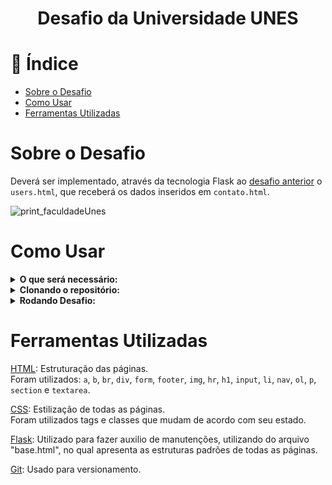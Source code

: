 <h1 align="center"> Desafio da Universidade UNES</h1>


# :mag_right: Índice

* [Sobre o Desafio](#sobre)
* [Como Usar](#comoUsar)
* [Ferramentas Utilizadas](#ferramentas)

<span id="sobre"></span>

# Sobre o Desafio

Deverá ser implementado, através da tecnologia Flask ao <a href="https://github.com/BrunoSerpa/Desafio_Faculdade_Unes_PW/releases/tag/V2"> desafio anterior</a> o `users.html`, que receberá os dados inseridos em `contato.html`.

![print_faculdadeUnes](https://github.com/BrunoSerpa/Desafio_Faculdade_Unes_PW/blob/main/Doc/faculdadeUnes.gif?raw=true)

<span id="comoUsar"></span>

# Como Usar

<details>
  <summary><b>O que será necessário:</b></summary>

  - <a href="https://git-scm.com/downloads">Git</a> Será necessário o git para fazer uma clonagem do repositório.
</details>

<details>
  <summary><b>Clonando o repositório:</b></summary>
  
  1º Passo: Crie uma pasta vazia.

  2º Passo: Entre na pasta criada e clique no diretório na parte superior e digite cmd:

  ![print_passo2](https://github.com/BrunoSerpa/Desafio_Faculdade_Unes_PW/blob/main/Doc/Passo2.PNG?raw=true)

  3º Passo: Dentro do cmd insira o comando:
 
  `git clone "https://github.com/BrunoSerpa/Desafio_Faculdade_Unes_PW" .`
</details>


<details>
  <summary><b>Rodando Desafio:</b></summary>

  1° Passo: Dentro do Cmd criado em "Clonando o repositório" insira os comandos:
  
  `cd src`

  `py -m venv venv`
  >Caso os comando não funcionar, troque a palavra python do comando  por <b>py3</b>. 

  >> OBS: Se o seu python não for da versão  3.11.2 é possível os comandos não funcionarem. Para instalar a versão desejada <a href="https://www.python.org/downloads/release/python-3112/">Clique Aqui</a> ou vá para o site oficial da linguagem.

  2º Passo: Entre na sua Máquina Virtual com o comando:

  `.\venv\Scripts\activate`

  6º Passo: Instale os requerimentos com o comando:

  `pip install -r requirements.txt`

  7º Passo: Acesse o projeto com o comando:  (Isso executará o `app.py` e será possível ver o site funcional).

  `flask run`

  8º Passo: Quando finalzar insira o comando no cmd: (Isso vai parar o venv)

  `deactivate`

</details>

<span id="ferramentas"></span>

# Ferramentas Utilizadas

<a href="https://www.w3schools.com/html/">HTML</a>: Estruturação das páginas.<br/> Foram utilizados: `a`, `b`, `br`, `div`, `form`, `footer`, `img`, `hr`, `h1`, `input`, `li`, `nav`, `ol`, `p`, `section` e `textarea`.

<a href="https://www.w3schools.com/css/">CSS</a>: Estilização de todas as páginas.<br/>
Foram utilizados tags e classes que mudam de acordo com seu estado.

<a href="https://flask.palletsprojects.com">Flask</a>: Utilizado para fazer auxilio de manutenções, utilizando do arquivo "base.html", no qual apresenta as estruturas padrões de todas as páginas.

<a href="https://git-scm.com">Git</a>: Usado para versionamento.